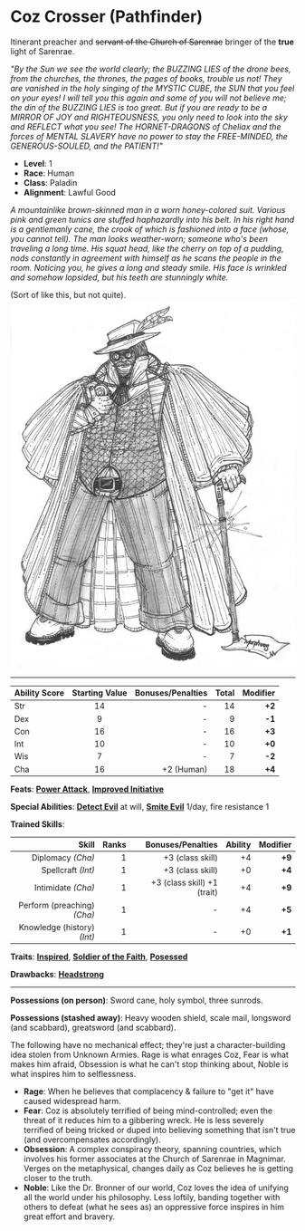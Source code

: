 # Coz Crosser (Pathfinder)

Itinerant preacher and ~~servant of the Church of Sarenrae~~ bringer of the **true** light of Sarenrae.

*"By the Sun we see the world clearly; the BUZZING LIES of the drone bees, from the churches, the thrones, the pages of books, trouble us not! They are vanished in the holy singing of the MYSTIC CUBE, the SUN that you feel on your eyes! I will tell you this again and some of you will not believe me; the din of the BUZZING LIES is too great. But if you are ready to be a MIRROR OF JOY and RIGHTEOUSNESS, you only need to look into the sky and REFLECT what you see! The HORNET-DRAGONS of Cheliax and the forces of MENTAL SLAVERY have no power to stay the FREE-MINDED, the GENEROUS-SOULED, and the PATIENT!"*

  * **Level**: 1
  * **Race**: Human
  * **Class**: Paladin
  * **Alignment**: Lawful Good

*A mountainlike brown-skinned man in a worn honey-colored suit. Various pink and green tunics are stuffed haphazardly into his belt. In his right hand is a gentlemanly cane, the crook of which is fashioned into a face (whose, you cannot tell). The man looks weather-worn; someone who's been traveling a long time. His squat head, like the cherry on top of a pudding, nods constantly in agreement with himself as he scans the people in the room. Noticing you, he gives a long and steady smile. His face is wrinkled and somehow lopsided, but his teeth are stunningly white.*

(Sort of like this, but not quite).
![Fiddler's Green from Sandman](sandman___fiddler__s_green_by_newvani.jpg)

***

| Ability Score | Starting Value | Bonuses/Penalties  |  Total  | Modifier |
| ------------- |:--------------:| ------------------:|--------:|---------:|
| Str           | 14             | -                  | 14      | **+2**   |
| Dex           | 9              | -                  | 9       | **-1**   |
| Con           | 16             | -                  | 16      | **+3**   |
| Int           | 10             | -                  | 10      | **+0**   |
| Wis           | 7              | -                  | 7       | **-2**   |
| Cha           | 16             | +2 (Human)         | 18      | **+4**   |

**Feats**: [**Power Attack**](http://www.d20pfsrd.com/feats/combat-feats/power-attack-combat---final), [**Improved Initiative**](http://www.d20pfsrd.com/feats/combat-feats/improved-initiative-combat---final)

**Special Abilities**: [**Detect Evil**](http://www.d20pfsrd.com/classes/core-classes/paladin#TOC-Detect-Evil-Sp-) at will, [**Smite Evil**](http://www.d20pfsrd.com/classes/core-classes/paladin#TOC-Smite-Evil-Su-) 1/day, fire resistance 1
      
**Trained Skills**:

| Skill                        | Ranks         | Bonuses/Penalties            |  Ability| Modifier |
| ----------------------------:|--------------:| ----------------------------:|--------:|---------:|
| Diplomacy *(Cha)*            | 1             | +3 (class skill)             | +4      | **+9**   |
| Spellcraft *(Int)*           | 1             | +3 (class skill)             | +0      | **+4**   |
| Intimidate *(Cha)*           | 1             | +3 (class skill) +1 (trait)  | +4      | **+9**   |
| Perform (preaching) *(Cha)*  | 1             | -                            | +4      | **+5**   |
| Knowledge (history) *(Int)*  | 1             | -                            | +0      | **+1**   |

**Traits**: [**Inspired**](http://www.d20pfsrd.com/traits/faith-traits/inspired), [**Soldier of the Faith**](http://www.d20pfsrd.com/traits/regional-traits/soldier-of-the-faith-regional-razmiran), [**Posessed**](http://www.d20pfsrd.com/traits/magic-traits/possessed)

**Drawbacks**: [**Headstrong**](http://www.d20pfsrd.com/traits/drawbacks/headstrong)

***

**Possessions (on person)**: Sword cane, holy symbol, three sunrods.

**Possessions (stashed away)**: Heavy wooden shield, scale mail, longsword (and scabbard), greatsword (and scabbard).

The following have no mechanical effect; they're just a character-building idea stolen from Unknown Armies. Rage is what enrages Coz, Fear is what makes him afraid, Obsession is what he can't stop thinking about, Noble is what inspires him to selflessness.

  * **Rage**: When he believes that complacency & failure to "get it" have caused widespread harm. 
  * **Fear**: Coz is absolutely terrified of being mind-controlled; even the threat of it reduces him to a gibbering wreck. He is less severely terrified of being tricked or duped into believing something that isn't true (and overcompensates accordingly).
  * **Obsession**: A complex conspiracy theory, spanning countries, which involves his former associates at the Church of Sarenrae in Magnimar. Verges on the metaphysical, changes daily as Coz believes he is getting closer to the truth.
  * **Noble**: Like the Dr. Bronner of our world, Coz loves the idea of unifying all the world under his philosophy. Less loftily, banding together with others to defeat (what he sees as) an oppressive force inspires in him great effort and bravery.
